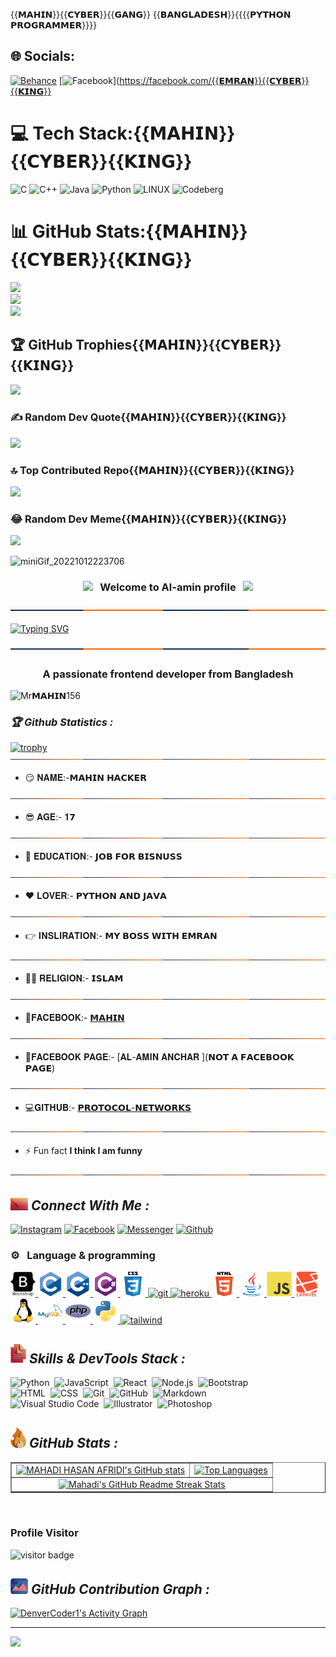 

{{𝗠𝗔𝗛𝗜𝗡}}{{𝗖𝗬𝗕𝗘𝗥}}{{𝗚𝗔𝗡𝗚}}
{{𝗕𝗔𝗡𝗚𝗟𝗔𝗗𝗘𝗦𝗛}}{{{{𝗣𝗬𝗧𝗛𝗢𝗡 𝗣𝗥𝗢𝗚𝗥𝗔𝗠𝗠𝗘𝗥}}}}

## 🌐 Socials:
[![Behance](https://img.shields.io/badge/Behance-1769ff?logo=behance&logoColor=white)](https://behance.net/Max-fro-man) [![Facebook](https://img.shields.io/badge/Facebook-%231877F2.svg?logo=Facebook&logoColor=white)](https://facebook.com/{{𝗘𝗠𝗥𝗔𝗡}}{{𝗖𝗬𝗕𝗘𝗥}}{{𝗞𝗜𝗡𝗚}}

# 💻 Tech Stack:{{𝗠𝗔𝗛𝗜𝗡}}{{𝗖𝗬𝗕𝗘𝗥}}{{𝗞𝗜𝗡𝗚}}
![C](https://img.shields.io/badge/c-%2300599C.svg?style=for-the-badge&logo=c&logoColor=white) ![C++](https://img.shields.io/badge/c++-%2300599C.svg?style=for-the-badge&logo=c%2B%2B&logoColor=white) ![Java](https://img.shields.io/badge/java-%23ED8B00.svg?style=for-the-badge&logo=java&logoColor=white) ![Python](https://img.shields.io/badge/python-3670A0?style=for-the-badge&logo=python&logoColor=ffdd54) ![LINUX](https://img.shields.io/badge/Linux-FCC624?style=for-the-badge&logo=linux&logoColor=black) ![Codeberg](https://img.shields.io/badge/Codeberg-2185D0?style=for-the-badge&logo=Codeberg&logoColor=white)
# 📊 GitHub Stats:{{𝗠𝗔𝗛𝗜𝗡}}{{𝗖𝗬𝗕𝗘𝗥}}{{𝗞𝗜𝗡𝗚}}
![](https://github-readme-stats.vercel.app/api?username=Max-fro-man&theme=dark&hide_border=false&include_all_commits=true&count_private=true)<br/>
![](https://github-readme-streak-stats.herokuapp.com/?user=Max-fro-man&theme=dark&hide_border=false)<br/>
![](https://github-readme-stats.vercel.app/api/top-langs/?username=Max-fro-man&theme=dark&hide_border=false&include_all_commits=true&count_private=true&layout=compact)

## 🏆 GitHub Trophies{{𝗠𝗔𝗛𝗜𝗡}}{{𝗖𝗬𝗕𝗘𝗥}}{{𝗞𝗜𝗡𝗚}}
![](https://github-profile-trophy.vercel.app/?username=Max-fro-man&theme=radical&no-frame=false&no-bg=false&margin-w=4)

### ✍️ Random Dev Quote{{𝗠𝗔𝗛𝗜𝗡}}{{𝗖𝗬𝗕𝗘𝗥}}{{𝗞𝗜𝗡𝗚}}
![](https://quotes-github-readme.vercel.app/api?type=horizontal&theme=radical)

### 🔝 Top Contributed Repo{{𝗠𝗔𝗛𝗜𝗡}}{{𝗖𝗬𝗕𝗘𝗥}}{{𝗞𝗜𝗡𝗚}}
![](https://github-contributor-stats.{{𝗘𝗠𝗥𝗔𝗡}}vercel.app/api?username=protocol-network&limit=5&theme=dark&combine_all_yearly_contributions=true)

### 😂 Random Dev Meme{{𝗠𝗔𝗛𝗜𝗡}}{{𝗖𝗬𝗕𝗘𝗥}}{{𝗞𝗜𝗡𝗚}}
<img src="https://rm.up.railway.app/" width="512px"/>

![miniGif_20221012223706](https://user-images.githubusercontent.com/79738922/195400131-41369d85-6f22-4f3fMahad.gif)
 
<h3 align="center">
  <img src="https://emoji.discord.st/emojis/768b108d-274f-4f44-a634-8477b16efce7.gif" width="25">
    Welcome to Al-amin profile  
  <img src="https://emoji.discord.st/emojis/768b108d-274f-4f44-a634-8477b16efce7.gif" width="25">
</h3>
 
<img align="center" alt="line" src="https://github.com/DalpatRathore/dalpatrathore/blob/main/assets/images/line-1.svg">
 
[![Typing SVG](https://readme-typing-svg.herokuapp.com?color=%23F70B10&size=27&lines=I+am+𝗠𝗔𝗛𝗜𝗡+ANCHAR+(4|4M1N);+It's+Not+A+Just+Name+Bro;It's+A+Brand;Thank+You+Everyone+LvuAll)](https://git.io/typing-svg)
 
</p>
 
<img align="center" alt="line" src="https://github.com/DalpatRathore/dalpatrathore/blob/main/assets/images/line-1.svg">
 
<h3 align="center">A passionate frontend developer from Bangladesh</h3>
 
<p align="left"> <img src="https://komarev.com/ghpvc/?username=𝗠𝗥.𝗠𝗔𝗛𝗜𝗡156&label=Profile%20views&color=eb4d3d&style=flat-square" alt="Mr𝗠𝗔𝗛𝗜𝗡156" /> </p>
</i></b></h3>
 
<h3><b><i>🏆 Github Statistics :</i></b></h3>
<a href="https://github.com/Mr𝗠𝗔𝗛𝗜𝗡156"><img title="trophy" src="https://github-profile-trophy.vercel.app/?username=Mr𝗠𝗔𝗛𝗜𝗡156&theme=monokai"></a>
 
 
<img align="center" alt="line" src="https://github.com/DalpatRathore/dalpatrathore/blob/main/assets/images/line-2.svg">
 
- 😏 𝐍𝐀𝐌𝐄:-𝗠𝗔𝗛𝗜𝗡 𝗛𝗔𝗖𝗞𝗘𝗥
 
<img align="center" alt="line" src="https://github.com/DalpatRathore/dalpatrathore/blob/main/assets/images/line-2.svg">
 
- 😎 𝐀𝐆𝐄:- 𝟏𝟳
 
<img align="center" alt="line" src="https://github.com/DalpatRathore/dalpatrathore/blob/main/assets/images/line-2.svg">
 
- 📕 𝐄𝐃𝐔𝐂𝐀𝐓𝐈𝐎𝐍:- 𝗝𝗢𝗕 𝗙𝗢𝗥 𝗕𝗜𝗦𝗡𝗨𝗦𝗦
 
<img align="center" alt="line" src="https://github.com/DalpatRathore/dalpatrathore/blob/main/assets/images/line-2.svg">
 
- ❤ 𝐋𝐎𝐕𝐄𝐑:- 𝗣𝗬𝗧𝗛𝗢𝗡 𝗔𝗡𝗗 𝗝𝗔𝗩𝗔
 
<img align="center" alt="line" src="https://github.com/DalpatRathore/dalpatrathore/blob/main/assets/images/line-2.svg">
 
- 👉 𝐈𝐍𝐒𝐋𝐈𝐑𝐀𝐓𝐈𝐎𝐍:- 𝗠𝗬 𝗕𝗢𝗦𝗦 𝗪𝗜𝗧𝗛 𝗘𝗠𝗥𝗔𝗡
 
<img align="center" alt="line" src="https://github.com/DalpatRathore/dalpatrathore/blob/main/assets/images/line-2.svg">
 
- 🤲🏻 𝐑𝐄𝐋𝐈𝐆𝐈𝐎𝐍:- 𝗜𝗦𝗟𝗔𝗠
 
<img align="center" alt="line" src="https://github.com/DalpatRathore/dalpatrathore/blob/main/assets/images/line-2.svg">
 
- 📱𝐅𝐀𝐂𝐄𝐁𝐎𝐎𝐊:- [𝗠𝗔𝗛𝗜𝗡](https://www.facebook.com/profile.php?id=100089456588455)
 
<img align="center" alt="line" src="https://github.com/DalpatRathore/dalpatrathore/blob/main/assets/images/line-2.svg">
 
- 📱𝐅𝐀𝐂𝐄𝐁𝐎𝐎𝐊 𝐏𝐀𝐆𝐄:- [𝐀𝐋-𝐀𝐌𝐈𝐍 𝐀𝐍𝐂𝐇𝐀𝐑 ](𝗡𝗢𝗧 𝗔 𝗙𝗔𝗖𝗘𝗕𝗢𝗢𝗞 𝗣𝗔𝗚𝗘)

<img align="center" alt="line" src="https://github.com/DalpatRathore/dalpatrathore/blob/main/assets/images/line-2.svg">
 
- 💻𝐆𝐈𝐓𝐇𝐔𝐁:- [𝗣𝗥𝗢𝗧𝗢𝗖𝗢𝗟-𝗡𝗘𝗧𝗪𝗢𝗥𝗞𝗦](https://github.com/protocol-networks)
 
<img align="center" alt="line" src="https://github.com/DalpatRathore/dalpatrathore/blob/main/assets/images/line-2.svg">
 
- ⚡ Fun fact **I think I am funny**
 
<img align="center" alt="line" src="https://github.com/DalpatRathore/dalpatrathore/blob/main/assets/images/line-2.svg">
 
<h2><img width="28" src="https://github.com/DalpatRathore/dalpatrathore/blob/main/assets/icons/icon-contact.png" /><i> Connect With Me :</i></h2>
 
[![Instagram](https://img.shields.io/badge/IG-%40𝗠𝗔𝗛𝗜𝗡.ANCHAR.-red?style=for-the-badge&logo=instagram)](https://www.instagram.com/its_afridi.143)
[![Facebook](https://img.shields.io/badge/Facebook-green?style=for-the-badge&logo=facebook)](https://www.facebook.com/profile.php?id=100000448332183)
[![Messenger](https://img.shields.io/badge/Chat-Messenger-blue?style=for-the-badge&logo=messenger)](https://www.facebook.com/profile.php?id=100000448332183)
[![Github](https://img.shields.io/badge/Github-Mr𝗠𝗔𝗛𝗜𝗡156green?style=for-the-badge&logo=github)](https://github.com/Mr𝗠𝗔𝗛𝗜𝗡156)
 
### ⚙️   Language & programming
 
<p align="left"> <a href="https://getbootstrap.com" target="_blank"> <img src="https://raw.githubusercontent.com/devicons/devicon/master/icons/bootstrap/bootstrap-plain-wordmark.svg" alt="bootstrap" width="40" height="40"/> </a> <a href="https://www.cprogramming.com/" target="_blank"> <img src="https://raw.githubusercontent.com/devicons/devicon/master/icons/c/c-original.svg" alt="c" width="40" height="40"/> </a> <a href="https://www.w3schools.com/cpp/" target="_blank"> <img src="https://raw.githubusercontent.com/devicons/devicon/master/icons/cplusplus/cplusplus-original.svg" alt="cplusplus" width="40" height="40"/> </a> <a href="https://www.w3schools.com/cs/" target="_blank"> <img src="https://raw.githubusercontent.com/devicons/devicon/master/icons/csharp/csharp-original.svg" alt="csharp" width="40" height="40"/> </a> <a href="https://www.w3schools.com/css/" target="_blank"> <img src="https://raw.githubusercontent.com/devicons/devicon/master/icons/css3/css3-original-wordmark.svg" alt="css3" width="40" height="40"/> </a> <a href="https://git-scm.com/" target="_blank"> <img src="https://www.vectorlogo.zone/logos/git-scm/git-scm-icon.svg" alt="git" width="40" height="40"/> </a> <a href="https://heroku.com" target="_blank"> <img src="https://www.vectorlogo.zone/logos/heroku/heroku-icon.svg" alt="heroku" width="40" height="40"/> </a> <a href="https://www.w3.org/html/" target="_blank"> <img src="https://raw.githubusercontent.com/devicons/devicon/master/icons/html5/html5-original-wordmark.svg" alt="html5" width="40" height="40"/> </a> <a href="https://www.java.com" target="_blank"> <img src="https://raw.githubusercontent.com/devicons/devicon/master/icons/java/java-original.svg" alt="java" width="40" height="40"/> </a> <a href="https://developer.mozilla.org/en-US/docs/Web/JavaScript" target="_blank"> <img src="https://raw.githubusercontent.com/devicons/devicon/master/icons/javascript/javascript-original.svg" alt="javascript" width="40" height="40"/> </a> <a href="https://laravel.com/" target="_blank"> <img src="https://raw.githubusercontent.com/devicons/devicon/master/icons/laravel/laravel-plain-wordmark.svg" alt="laravel" width="40" height="40"/> </a> <a href="https://www.linux.org/" target="_blank"> <img src="https://raw.githubusercontent.com/devicons/devicon/master/icons/linux/linux-original.svg" alt="linux" width="40" height="40"/> </a> <a href="https://www.mysql.com/" target="_blank"> <img src="https://raw.githubusercontent.com/devicons/devicon/master/icons/mysql/mysql-original-wordmark.svg" alt="mysql" width="40" height="40"/> </a> <a href="https://www.php.net" target="_blank"> <img src="https://raw.githubusercontent.com/devicons/devicon/master/icons/php/php-original.svg" alt="php" width="40" height="40"/> </a> <a href="https://www.python.org" target="_blank"> <img src="https://raw.githubusercontent.com/devicons/devicon/master/icons/python/python-original.svg" alt="python" width="40" height="40"/> </a> <a href="https://tailwindcss.com/" target="_blank"> <img src="https://www.vectorlogo.zone/logos/tailwindcss/tailwindcss-icon.svg" alt="tailwind" width="40" height="40"/> </a> </p>
 
<h2><img width="25" src="https://github.com/DalpatRathore/dalpatrathore/blob/main/assets/icons/icon-skills.png" /><i> Skills & DevTools Stack :</i></h2>
 
![Python](https://img.shields.io/badge/-Python-05122A?style=flat&logo=python) 
![JavaScript](https://img.shields.io/badge/-JavaScript-05122A?style=flat&logo=javascript) 
![React](https://img.shields.io/badge/-React-05122A?style=flat&logo=react) 
![Node.js](https://img.shields.io/badge/-Node.js-05122A?style=flat&logo=node.js) 
![Bootstrap](https://img.shields.io/badge/-Bootstrap-05122A?style=flat&logo=bootstrap&logoColor=563D7C)\
![HTML](https://img.shields.io/badge/-HTML-05122A?style=flat&logo=HTML5) 
![CSS](https://img.shields.io/badge/-CSS-05122A?style=flat&logo=CSS3&logoColor=1572B6) 
![Git](https://img.shields.io/badge/-Git-05122A?style=flat&logo=git) 
![GitHub](https://img.shields.io/badge/-GitHub-05122A?style=flat&logo=github) 
![Markdown](https://img.shields.io/badge/-Markdown-05122A?style=flat&logo=markdown)\
![Visual Studio Code](https://img.shields.io/badge/-Visual%20Studio%20Code-05122A?style=flat&logo=visual-studio-code&logoColor=007ACC) 
![Illustrator](https://img.shields.io/badge/-Illustrator-05122A?style=flat&logo=adobe-illustrator) 
![Photoshop](https://img.shields.io/badge/-Photoshop-05122A?style=flat&logo=adobe-photoshop) 
<h2> <img width="25" src="https://github.com/DalpatRathore/dalpatrathore/blob/main/assets/icons/icon-stats.png" /><i> GitHub Stats :</i></h2>
 
<table border="1">
  <tr>
    <td valign="top"><a href="https://github.com/Mr𝗠𝗔𝗛𝗜𝗡156/github-readme-stats"> <img src="https://github-readme-stats.vercel.app/api?username=Mr𝗠𝗔𝗛𝗜𝗡156&count_private=true&show_icons=true&icon_color=FFA500&title_color=f4791f&bg_color=0,03071e,0F2027,03071e&text_color=abcdef&border_radius=10" alt ="MAHADI HASAN AFRIDI's GitHub stats"/></td> </a>
    <td valign="top"> <a href="https://github.com/Mr𝗠𝗔𝗛𝗜𝗡156/github-readme-stats"> <img src="https://github-readme-stats.vercel.app/api/top-langs/?username=Mr𝗠𝗔𝗛𝗜𝗡156&layout=compact&langs_count=10" alt ="Top Languages"/></td>
    </a>
  </tr>
   <tr>
    <td colspan="2" align="center"> <a href="https://git.io/streak-stats"> <img src="http://github-readme-streak-stats.herokuapp.com?user=Mr𝗠𝗔𝗛𝗜𝗡156&hide_border=true&background=f6f8fa&stroke=001427&ring=e36414&fire=e36414&currStreakNum=03045e&sideNums=03045e&currStreakLabel=03045e&sideLabels=240046&dates=fb5607&date_format=j%20M%5B%20Y%5D" alt ="Mahadi's GitHub Readme Streak Stats"/> </a>  </td> 
    
  </tr>
</table>
<br>
 
### Profile Visitor
 
 
![visitor badge](https://visitor-badge.glitch.me/badge?page_id=Mr𝗠𝗔𝗛𝗜𝗡156.visitor-badge&left_color=blue&right_color=yellow)
<br />
 
<h2><img width="28" src="https://github.com/DalpatRathore/dalpatrathore/blob/main/assets/icons/icon-graph.png" /><i> GitHub Contribution Graph :</i></h2>
 
<!-- https://github.com/ashutosh00710/github-readme-activity-graph -->
<a href="https://github.com/Mr𝗠𝗔𝗛𝗜𝗡156/github-readme-activity-graph"><img alt="DenverCoder1's Activity Graph" src="https://denvercoder1-activity-graph.herokuapp.com/graph/?username=Mr𝗠𝗔𝗛𝗜𝗡156&bg_color=1F222E&color=F8D866&line=F85D7F&point=FFFFFF&hide_border=true" /></a>
 

---
[![](https://visitcount.itsvg.in/api?id=Max-fro-man&icon=0&color=0)](https://visitcount.itsvg.in)

<!-- Proudly created with GPRM ( https://gprm.itsvg.in ) -->
